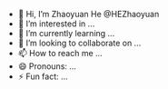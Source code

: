 - 👋 Hi, I’m Zhaoyuan He @HEZhaoyuan
- 👀 I’m interested in ...
- 🌱 I’m currently learning ...
- 💞️ I’m looking to collaborate on ...
- 📫 How to reach me ...
- 😄 Pronouns: ...
- ⚡ Fun fact: ...

<!---
HEZhaoyuan/HEZhaoyuan is a ✨ special ✨ repository because its `README.md` (this file) appears on your GitHub profile.
You can click the Preview link to take a look at your changes.
--->

